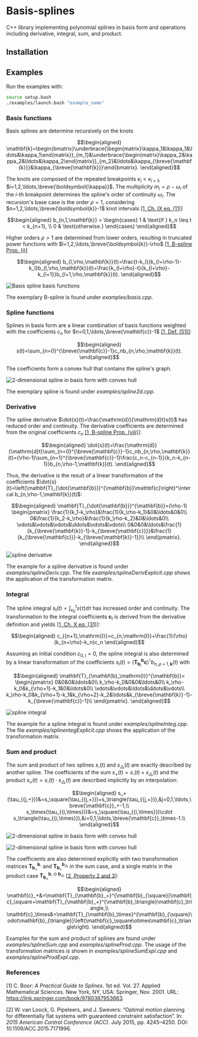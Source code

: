# Basis-splines

C++ library implementing polynomial splines in basis form and operations including derivative, integral, sum, and product.

## Installation

## Examples

Run the examples with:

```bash
source setup.bash
./examples/launch.bash "example_name"
```

### Basis functions

Basis splines are determine recursively on the knots

```math
\begin{aligned}
\mathbf{k}=\begin{bmatrix}\underbrace{\begin{matrix}\kappa_1&\kappa_1&\ldots&\kappa_1\end{matrix}}_{m_1}&\underbrace{\begin{matrix}\kappa_2&\kappa_2&\ldots&\kappa_2\end{matrix}}_{m_2}&\ldots&\kappa_{\breve{\mathbf{k}}}&\kappa_{\breve{\mathbf{k}}}\end{bmatrix}.
\end{aligned}
```

The knots are composed of the repeated breakpoints $`\kappa_i<\kappa_{i+1}`$, $`i=1,2,\ldots,\breve{\boldsymbol{\kappa}}`$.
The multiplicity $`m_i=\rho-\omega_i`$ of the $`i`$-th breakpoint determines the spline's order of continuity $`\omega_i`$.
The recursion's base case is the order $`\rho=1`$, considering $`n=1,2,\ldots,\breve{\boldsymbol{k}}-1`$ knot intervals [[1, Ch. IX eq. (11)]](#1)

```math
\begin{aligned}
b_{n,1,\mathbf{k}} =
    \begin{cases}
        1 & \text{if } k_n \leq t < k_{n+1}, \\
        0 & \text{otherwise.}
    \end{cases}
\end{aligned}
```

Higher orders $`\rho>1`$ are determined from lower orders, resulting in truncated power functions with $`l=1,2,\ldots,\breve{\boldsymbol{k}}-\rho`$ [[1, B-spline Prop. (i)]](#1)

```math
\begin{aligned}
b_{l,\rho,\mathbf{k}}(t)=\frac{t-k_l}{k_{l+\rho-1}-k_l}b_{l,\rho,\mathbf{k}}(t)+\frac{k_{l+\rho}-t}{k_{l+\rho}-k_{l+1}}b_{l+1,\rho,\mathbf{k}}(t).
\end{aligned}
```

![Basis spline basis functions](docs/media/basis.jpg)

The exemplary B-spline is found under *examples/basis.cpp*.

### Spline functions

Splines in basis form are a linear combination of basis functions weighted with the coefficients $`c_n`$ for $`n=0,1,\ldots,\breve{\mathbf{c}}-1`$ [[1, Def. (51)]](#1):

```math
\begin{aligned}
s(t)=\sum_{n=0}^{\breve{\mathbf{c}}-1}c_nb_{n,\rho,\mathbf{k}}(t).
\end{aligned}
```

The coefficients form a convex hull that contains the spline's graph.

![2-dimensional spline in basis form with convex hull](docs/media/spline2d_allDims.jpg)

The exemplary spline is found under *examples/spline2d.cpp*.

### Derivative

The spline derivative $`\dot{s}(t)=\frac{\mathrm{d}}{\mathrm{d}t}s(t)`$ has reduced order and continuity.
The derivative coefficients are determined from the original coefficients $`c_n`$ [[1, B-spline Prop. (viii)]](#1):

```math
\begin{aligned}
\dot{s}(t)=\frac{\mathrm{d}}{\mathrm{d}t}\sum_{n=0}^{\breve{\mathbf{c}}-1}c_nb_{n,\rho,\mathbf{k}}(t)=(\rho-1)\sum_{n=1}^{\breve{\mathbf{c}}-1}\frac{c_n-c_{n-1}}{k_n-k_{n-1}}b_{n,\rho-1,\mathbf{k}}(t).
\end{aligned}
```

Thus, the derivative is the result of a linear transformation of the coefficients $`\dot{s}(t)=\left(\mathbf{T}_{\dot{\mathbf{b}}}^{\mathbf{b}}\mathbf{c}\right)^\intercal b_{n,\rho-1,\mathbf{k}}(t)`$:

```math
\begin{aligned}
\mathbf{T}_{\dot{\mathbf{b}}}^{\mathbf{b}}=(\rho-1)
\begin{pmatrix}
\frac{1}{k_1-k_\rho}&\frac{1}{k_\rho-k_1}&0&\ldots&0&0\\
0&\frac{1}{k_2-k_\rho}&\frac{1}{k_\rho-k_2}&0&\ldots&0\\
\vdots&\vdots&\vdots&\ddots&\vdots&\vdots\\
0&0&0&\ldots&\frac{1}{k_{\breve{\mathbf{k}}-1}-k_{\breve{\mathbf{c}}}}&\frac{1}{k_{\breve{\mathbf{c}}}-k_{\breve{\mathbf{k}}-1}}\\
\end{pmatrix}.
\end{aligned}
```

![spline derivative](docs/media/splineDeriv.jpg)

The example for a spline derivative is found under *examples/splineDeriv.cpp*.
The file *examples/splineDerivExplicit.cpp* shows the application of the transformation matrix.

### Integral

The spline integral $`s_\mathrm{I}(t)=\int_{\kappa_0}^t s(\tau)\mathrm{d}\tau`$ has increased order and continuity.
The transformation to the integral coefficients $`\mathbf{c}_{\mathrm{I}}`$ is derived from the derivative definition and yields [[1, Ch. X eq. (31)]](#1):

```math
\begin{aligned}
c_{{n+1},\mathrm{I}}=c_{n,\mathrm{I}}+\frac{1}{\rho}(k_{n+\rho}-k_n)c_n
\end{aligned}
```

Assuming an initial condition $`c_{0,\mathrm{I}}=0`$, the spline integral is also determined by a linear transformation of the coefficients $`s_\mathrm{I}(t)=\left(\mathbf{T}_{\mathbf{b}_\mathrm{I}}^{\mathbf{b}}\mathbf{c}\right)^\intercal b_{n,\rho+1,\mathbf{k}}(t)`$ with

```math
\begin{aligned}
\mathbf{T}_{\mathbf{b}_\mathrm{I}}^{\mathbf{b}}=
\begin{pmatrix}
0&0&0&\ldots&0\\
k_\rho-k_0&0&0&\ldots&0\\
k_\rho-k_0&k_{\rho+1}-k_1&0&\ldots&0\\
\vdots&\vdots&\ldots&\ddots&\vdots\\
k_\rho-k_0&k_{\rho+1}-k_1&k_{\rho+2}-k_2&\ldots&k_{\breve{\mathbf{k}}-1}-k_{\breve{\mathbf{c}}-1}\\
\end{pmatrix}.
\end{aligned}
```

![spline integral](docs/media/splineInteg.jpg)

The example for a spline integral is found under *examples/splineInteg.cpp*.
The file *examples/splinentegExplicit.cpp* shows the application of the transformation matrix.

### Sum and product

The sum and product of two splines $`s_\square(t)`$ and $`s_\triangle(t)`$ are exactly described by another spline.
The coefficients of the sum $`s_+(t)=s_\square(t)+s_\triangle(t)`$ and the product $`s_\times(t)=s_\square(t)\cdot s_\triangle(t)`$ are described implicitly by an interpolation:

```math
\begin{aligned}
s_+(\tau_{{j,+}})&=s_\square(\tau_{{j,+}})+s_\triangle(\tau_{{j,+}}),&j=0,1,\ldots,\breve{\mathbf{c}}_+-1,\\
s_\times(\tau_{{i,\times}})&=s_\square(\tau_{{i,\times}})\cdot s_\triangle(\tau_{{i,\times}}),&i=0,1,\ldots,\breve{\mathbf{c}}_\times-1.\\
\end{aligned}
```

![2-dimensional spline in basis form with convex hull](docs/media/splineSum.jpg)

![2-dimensional spline in basis form with convex hull](docs/media/splineProd.jpg)

The coefficients are also determined explicitly with two transformation matrices $`\mathbf{T}_{\mathbf{b}_+}^{\mathbf{b}_{\square}}`$ and $`\mathbf{T}_{\mathbf{b}_+}^{\mathbf{b}_\triangle}`$ in the sum case, and a single matrix in the product case $`\mathbf{T}_{\mathbf{b}_\times}^{\mathbf{b}_{\square}\odot\mathbf{b}_{\triangle}}`$ [[2, Property 2 and 3]]((#2)):

```math
\begin{aligned}
\mathbf{c}_+&=\mathbf{T}_{\mathbf{b}_+}^{\mathbf{b}_{\square}}\mathbf{c}_\square+\mathbf{T}_{\mathbf{b}_+}^{\mathbf{b}_\triangle}\mathbf{c}_\triangle,\\
\mathbf{c}_\times&=\mathbf{T}_{\mathbf{b}_\times}^{\mathbf{b}_{\square}\odot\mathbf{b}_{\triangle}}\left(\mathbf{c}_\square\otimes\mathbf{c}_\triangle\right).
\end{aligned}
```

Examples for the sum and product of splines are found under *examples/splineSum.cpp* and *examples/splineProd.cpp*.
The usage of the transformation matrices is shown in *examples/splineSumExpl.cpp* and *examples/splineProdExpl.cpp*.

### References

<a id="1">[1]</a>
C. Boor:
*A Practical Guide to Splines*.
1st ed. Vol. 27.
Applied Mathematical Sciences.
New York, NY, USA: Springer, Nov. 2001.
URL: https://link.springer.com/book/9780387953663.

<a id="2">[2]</a>
W. van Loock, G. Pipeleers, and J. Swevers:
“Optimal motion planning for differentially flat systems with guaranteed constraint satisfaction”.
In: *2015 American Control Conference (ACC)*.
July 2015, pp. 4245–4250.
DOI: 10.1109/ACC.2015.7171996.

